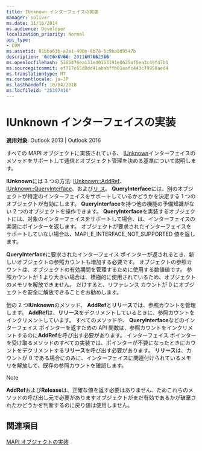```yaml
---
title: IUnknown インターフェイスの実装
manager: soliver
ms.date: 11/16/2014
ms.audience: Developer
localization_priority: Normal
api_type:
- COM
ms.assetid: 01bba63b-a2a1-490e-8b78-5c9ba8d9547b
description: '�ŏI�X�V��: 2011�N7��23��'
ms.openlocfilehash: 5165476ea131e40153191e8625af5ea3c49f47b1
ms.sourcegitcommit: ef717c65d8dd41ababffb01eafc443c79950aed4
ms.translationtype: MT
ms.contentlocale: ja-JP
ms.lasthandoff: 10/04/2018
ms.locfileid: "25397416"
---
```

# <a name="implementing-the-iunknown-interface"></a>IUnknown インターフェイスの実装

  
  
**適用対象**: Outlook 2013 | Outlook 2016 
  
すべての MAPI オブジェクトに実装されている、 [IUnknown](https://msdn.microsoft.com/library/ms680509%28v=VS.85%29.aspx)インターフェイスのメソッドをサポートして通信とオブジェクト管理を決める基準について説明します。 
  
 **IUnknown**には 3 つの方法: [IUnknown::AddRef](https://msdn.microsoft.com/library/ms691379%28v=VS.85%29.aspx)、 [IUnknown::QueryInterface](https://msdn.microsoft.com/library/ms682521%28v=VS.85%29.aspx)、および[リ ス](https://msdn.microsoft.com/library/ms682317%28v=VS.85%29.aspx)。 **QueryInterface**には、別のオブジェクトが特定のインターフェイスをサポートしているかどうかを決定する 1 つのオブジェクトが有効にします。 **QueryInterface**を持つ他の機能の予備知識がない 2 つのオブジェクトを操作できます。 **QueryInterface**を実装するオブジェクトには、対象のインターフェイスをサポートして場合、は、インターフェイスの実装にポインターを返します。 オブジェクトが要求されたインターフェイスをサポートしていない場合は、MAPI_E_INTERFACE_NOT_SUPPORTED 値を返します。 
  
**QueryInterface**に要求されたインターフェイス ポインターが返されるとき、新しいオブジェクトの参照カウントも増加する必要です。 オブジェクトの参照カウントは、オブジェクトの有効期間を管理するために使用する数値値です。 参照カウントが 1 より大きい場合は、積極的に使用されているため、オブジェクトのメモリを解放できません。 だけすると、リファレンス カウントが 0 にオブジェクトを安全に解放できることをお勧めします。 
  
他の 2 つ**IUnknown**のメソッド、 **AddRef**と**リリース**では、参照カウントを管理します。 **AddRef**は、**リリース**をデクリメントしているときに、参照カウントをインクリメントしています。 すべてのメソッドや、 **QueryInterface**などのインターフェイス ポインターを返すための API 関数は、参照カウントをインクリメントするのに**AddRef**を呼び出す必要があります。 インターフェイス ポインターを受け取るメソッドのすべての実装では、ポインターが不要になったときにカウントをデクリメントする**リリース**を呼び出す必要があります。 **リリース**は、カウントが 0 である場合にのみに、インターフェイスに関連付けられているメモリを解放して、既存の参照カウントを確認します。 
  
> [!NOTE]
> **AddRef**および**Release**は、正確な値を返す必要はありません、ためこれらのメソッドの呼び出し元で必要がありますオブジェクトがまだ有効であるかが破棄されたかどうかを判断するのに戻り値は使用しません。 
  
## <a name="see-also"></a>関連項目



[MAPI オブジェクトの実装](implementing-mapi-objects.md)

